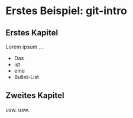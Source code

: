 # Erstes Beispiel: git-intro
## Erstes Kapitel
Lorem ipsum ...
- Das 
- ist
- eine 
- Bullet-List

## Zweites Kapitel
usw. usw.
